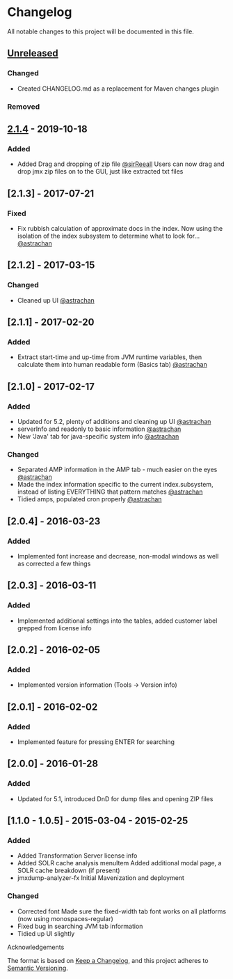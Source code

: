 # Changelog

All notable changes to this project will be documented in this file.

## [Unreleased]

### Changed
- Created CHANGELOG.md as a replacement for Maven changes plugin
### Removed


## [2.1.4] - 2019-10-18

### Added

- Added Drag and dropping of zip file [@sirReeall](https://github.com/sirReeall)
    Users can now drag and drop jmx zip files on to the GUI, just like extracted txt files

## [2.1.3] - 2017-07-21

### Fixed

- Fix rubbish calculation of approximate docs in the index. Now using the isolation of the index subsystem to determine what to look for... [@astrachan](https://github.com/astrachan)

## [2.1.2] - 2017-03-15

### Changed

- Cleaned up UI [@astrachan](https://github.com/astrachan)

## [2.1.1] - 2017-02-20

### Added

- Extract start-time and up-time from JVM runtime variables, then calculate them into human readable form (Basics tab) [@astrachan](https://github.com/astrachan)

## [2.1.0] - 2017-02-17

### Added

- Updated for 5.2, plenty of additions and cleaning up UI [@astrachan](https://github.com/astrachan)
- serverInfo and readonly to basic information [@astrachan](https://github.com/astrachan)
- New 'Java' tab for java-specific system info [@astrachan](https://github.com/astrachan)

### Changed

- Separated AMP information in the AMP tab - much easier on the eyes [@astrachan](https://github.com/astrachan)
- Made the index information specific to the current index.subsystem, instead of listing EVERYTHING that pattern matches [@astrachan](https://github.com/astrachan)
- Tidied amps, populated cron properly [@astrachan](https://github.com/astrachan)

## [2.0.4] - 2016-03-23

### Added

- Implemented font increase and decrease, non-modal windows as well as corrected a few things

## [2.0.3] - 2016-03-11

### Added

- Implemented additional settings into the tables, added customer label grepped from license info

## [2.0.2] - 2016-02-05

### Added

- Implemented version information (Tools -> Version info)

## [2.0.1] - 2016-02-02

### Added

- Implemented feature for pressing ENTER for searching

## [2.0.0] - 2016-01-28

### Added

- Updated for 5.1, introduced DnD for dump files and opening ZIP files

## [1.1.0 - 1.0.5] - 2015-03-04 - 2015-02-25

### Added

- Added Transformation Server license info
- Added SOLR cache analysis menuItem
    Added additional modal page, a SOLR cache breakdown (if present)
- jmxdump-analyzer-fx Initial Mavenization and deployment

### Changed

- Corrected font
    Made sure the fixed-width tab font works on all platforms (now using monospaces-regular)
- Fixed bug in searching JVM tab information
- Tidied up UI slightly

[unreleased]: https://github.com/Alfresco/jmxdump-analyzer/tree/development
[2.1.4]: https://github.com/Alfresco/jmxdump-analyzer

Acknowledgements

The format is based on [Keep a Changelog](https://keepachangelog.com/en/1.0.0/),
and this project adheres to [Semantic Versioning](https://semver.org/spec/v2.0.0.html).